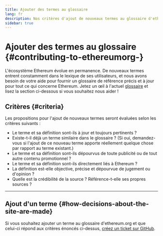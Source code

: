 ```yaml
---
title: Ajouter des termes au glossaire
lang: fr
description: Nos critères d'ajout de nouveaux termes au glossaire d'ethereum.org
sidebar: true
---
```


# Ajouter des termes au glossaire {#contributing-to-ethereumorg-}

L'écosystème Ethereum évolue en permanence. De nouveaux termes entrent constamment dans le lexique de ses utilisateurs, et nous avons besoin de votre aide pour fournir un glossaire de référence précis et à jour pour tout ce qui concerne Ethereum. Jetez un œil à l'actuel [glossaire](/glossary/) et lisez la section ci-dessous si vous souhaitez nous aider !

## Critères {#criteria}

Les propositions pour l'ajout de nouveaux termes seront évaluées selon les critères suivants :

- Le terme et sa définition sont-ils à jour et toujours pertinents ?
- Existe-t-il déjà un terme similaire dans le glossaire ? (Si oui, demandez-vous si l'ajout de ce nouveau terme apporte réellement quelque chose par rapport au terme existant.)
- Le terme et sa définition sont-ils dépourvus de toute publicité ou de tout autre contenu promotionnel ?
- Le terme et sa définition sont-ils directement liés à Ethereum ?
- La définition est-elle objective, précise et dépourvue de jugement ou d'opinion ?
- Quelle est la crédibilité de la source ? Référence-t-elle ses propres sources ?

---

## Ajout d'un terme {#how-decisions-about-the-site-are-made}

Si vous souhaitez ajouter un terme au glossaire d'ethereum.org et que celui-ci répond aux critères énoncés ci-dessus, [créez un ticket sur GitHub](https://github.com/ethereum/ethereum-org-website/issues/new?template=suggest_glossary_term.md).
